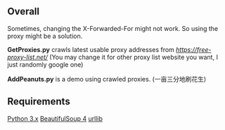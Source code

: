 ## Overall

Sometimes, changing the X-Forwarded-For might not work. So using the proxy might be a solution. 

**GetProxies.py** crawls latest usable proxy addresses from *https://free-proxy-list.net/* (You may change it for other  proxy list website you want, I just randomly google one)

**AddPeanuts.py** is a demo using crawled proxies. (一亩三分地刷花生) 

## Requirements

[Python 3.x](https://www.python.org/downloads/)
[BeautifulSoup 4](https://www.crummy.com/software/BeautifulSoup/bs4/doc/index.zh.html)
[urllib](https://docs.python.org/3.6/library/urllib.html)


